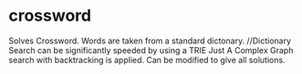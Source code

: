crossword
=========

Solves Crossword.
Words are taken from a standard dictonary. //Dictionary Search can be significantly speeded by using a TRIE
Just A Complex Graph search with backtracking is applied.
Can be modified to give all solutions.